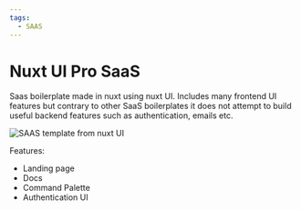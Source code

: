 ```yaml
---
tags:
  - SAAS
---
```


# Nuxt UI Pro SaaS

Saas boilerplate made in nuxt using nuxt UI. Includes many frontend UI features but contrary to other SaaS boilerplates it does not attempt to build useful backend features such as authentication, emails etc.

![SAAS template from nuxt UI](/saas-nuxt-ui.png)

Features:
+ Landing page
+ Docs
+ Command Palette
+ Authentication UI